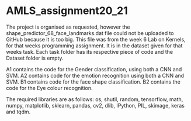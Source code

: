 # AMLS_assignment20_21
The project is organised as requested, however the shape_predictor_68_face_landmarks.dat file could not be uploaded to GitHub because it is too big. This file was from the week 6 Lab on Kernels, for that weeks programming assignment. It is in the dataset given for that weeks task. Each task folder has its respective piece of code and the Dataset folder is empty. 

A1 contains the code for the Gender classification, using both a CNN and SVM. A2 contains code for the emotion recognition using both a CNN and SVM. B1 contains code for the face shape classification. B2 contains the code for the Eye colour recognition. 

The required libraries are as follows: os, shutil, random, tensorflow, math, numpy, matplotlib, sklearn, pandas, cv2, dlib, IPython, PIL, skimage, keras and tqdm. 


